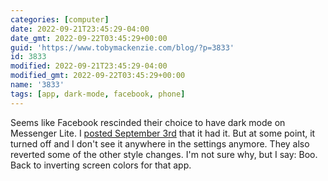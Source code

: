 ```yaml
---
categories: [computer]
date: 2022-09-21T23:45:29-04:00
date_gmt: 2022-09-22T03:45:29+00:00
guid: 'https://www.tobymackenzie.com/blog/?p=3833'
id: 3833
modified: 2022-09-21T23:45:29-04:00
modified_gmt: 2022-09-22T03:45:29+00:00
name: '3833'
tags: [app, dark-mode, facebook, phone]
---
```


Seems like Facebook rescinded their choice to have dark mode on Messenger Lite.<!--more-->  I [posted September 3rd](/content/blog/2022/09/03/3803.md) that it had it.  But at some point, it turned off and I don't see it anywhere in the settings anymore.  They also reverted some of the other style changes.  I'm not sure why, but I say:  Boo.  Back to inverting screen colors for that app.
